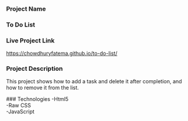 ### Project Name
### To Do List
### Live Project Link
https://chowdhuryfatema.github.io/to-do-list/
### Project Description
<p></p> This project shows how to add a task and delete it after completion, and how to remove it from the list.</p>
### Technologies
-Html5 </br>
-Raw CSS </br>
-JavaScript </br>


